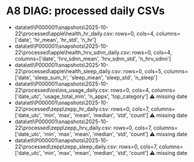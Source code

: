 # A8 DIAG: processed daily CSVs

- data\etl\P000001\snapshots\2025-10-22\processed\apple\health_hr_daily.csv: rows=0, cols=4, columns=['date', 'hr_mean', 'hr_std', 'n_hr']
- data\etl\P000001\snapshots\2025-10-22\processed\apple\health_hrv_sdnn_daily.csv: rows=0, cols=4, columns=['date', 'hrv_sdnn_mean', 'hrv_sdnn_std', 'n_hrv_sdnn']
- data\etl\P000001\snapshots\2025-10-22\processed\apple\health_sleep_daily.csv: rows=0, cols=5, columns=['date', 'sleep_sum_h', 'sleep_mean', 'sleep_std', 'n_sleep']
- data\etl\P000001\snapshots\2025-10-22\processed\ios\ios_usage_daily.csv: rows=0, cols=4, columns=['date_utc', 'usage_total_min', 'n_apps', 'top_category'] ⚠️ missing date
- data\etl\P000001\snapshots\2025-10-22\processed\zepp\zepp_hr_daily.csv: rows=0, cols=7, columns=['date_utc', 'min', 'max', 'mean', 'median', 'std', 'count'] ⚠️ missing date
- data\etl\P000001\snapshots\2025-10-22\processed\zepp\zepp_hrv_daily.csv: rows=0, cols=7, columns=['date_utc', 'min', 'max', 'mean', 'median', 'std', 'count'] ⚠️ missing date
- data\etl\P000001\snapshots\2025-10-22\processed\zepp\zepp_sleep_daily.csv: rows=0, cols=7, columns=['date_utc', 'min', 'max', 'mean', 'median', 'std', 'count'] ⚠️ missing date
